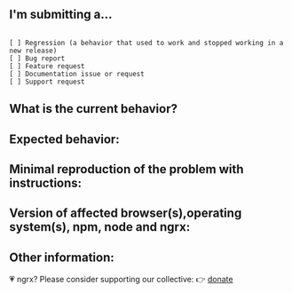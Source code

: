
## I'm submitting a...
<!-- Check one of the following options with "x" -->
<pre><code>
[ ] Regression (a behavior that used to work and stopped working in a new release)
[ ] Bug report  <!-- Please search GitHub for a similar issue or PR before submitting -->
[ ] Feature request
[ ] Documentation issue or request
[ ] Support request
</code></pre>

## What is the current behavior?
<!-- Describe what the current behavior would is. -->

## Expected behavior:
<!-- Describe what the desired behavior would be. -->


## Minimal reproduction of the problem with instructions:
<!--
For bug reports please provide the *STEPS TO REPRODUCE* and if possible a *MINIMAL DEMO* of the problem via
http://plnkr.co/edit/tpl:757r6L
-->

## Version of affected browser(s),operating system(s), npm, node and ngrx:

## Other information:



:heartpulse: ngrx? Please consider supporting our collective: 👉  [donate](https://opencollective.com/ngrx/donate)
